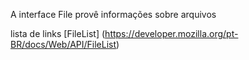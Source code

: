 A interface File provê informações sobre arquivos

lista de links [FileList] (https://developer.mozilla.org/pt-BR/docs/Web/API/FileList)